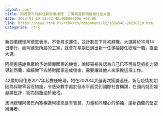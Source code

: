 ```yaml
---
layout: post
title: 阿德恩下月辭任新西蘭總理　工黨將選新領袖接任至大選
date: 2023-01-19 11:42:42.000000000 +08:00
link: https://news.rthk.hk/rthk/ch/component/k2/1684540-20230119.htm
categories: rthk
---
```


新西蘭總理阿德恩表示，不會尋求連任，並計劃在下月初辭職，大選將於10月14日舉行，而阿德恩所屬的工黨，就會在星期日選出新一任領袖接任總理一職，直至大選。

阿德恩感謝民眾給予她領導國家的機會，說經審視後認為自己已不再有足夠能力領導新西蘭，繼續做下去將對國家造成傷害，需要讓其他人來承擔這項工作。

42歲的阿德恩2017年起擔任總理，她在2020年大選再次獲勝連任，新冠疫情初期因為採取零容忍措施，令感染數字處於低水平而受到國際社會稱讚，在國內就面臨嚴厲批評，認為措施過於嚴格。

澳洲總理阿爾巴內塞稱讚阿德恩是有智慧、力量和同理心的領袖，是新西蘭的堅定擁護者。
